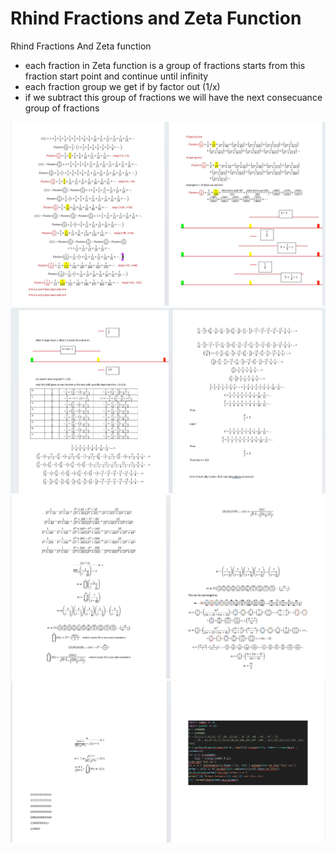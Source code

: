 # Rhind Fractions and Zeta Function 
Rhind Fractions And Zeta function
* each fraction in Zeta function is a group of fractions starts from this fraction start point 
and continue until infinity 
* each fraction group we get if by factor out (1/x)
* if we subtract this group of fractions we will have the next consecuance group of fractions 
<img src="ScreenShots/Ruhind_Fractions2.jpg" />
<img src="ScreenShots/Ruhind.jpg" />
<img src="ScreenShots/Ruhind_Fractions3.jpg" />
<img src="ScreenShots/Ruhind_Fractions4.jpg" />
